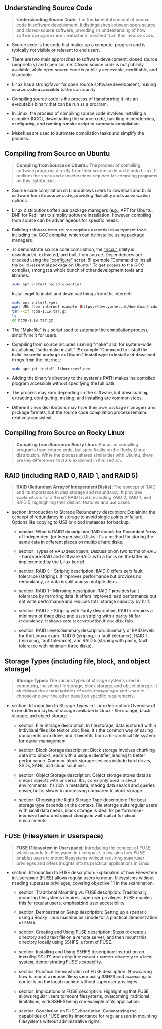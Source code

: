 ## Understanding Source Code
> **Understanding Source Code:** The fundamental concept of source code in software development. It distinguishes between open-source and closed-source software, providing an understanding of how software programs are created and modified from their source code.<br>

  - Source code is the code that makes up a computer program and is typically not visible or relevant to end users.

  - There are two main approaches to software development: closed source (proprietary) and open source. Closed source code is not publicly available, while open source code is publicly accessible, modifiable, and shareable.

  - Linux has a strong favor for open source software development, making source code accessible to the community.

  - Compiling source code is the process of transforming it into an executable binary that can be run as a program.

  - In Linux, the process of compiling source code involves installing a compiler (GCC), downloading the source code, handling dependencies, configuring, and running a make script to automate compilation.

  - Makefiles are used to automate compilation tasks and simplify the process.

## Compiling from Source on Ubuntu
> **Compiling from Source on Ubuntu:** The process of compiling software programs directly from their source code on Ubuntu Linux. It outlines the steps and considerations required for compiling programs on this distribution.<br>

  - Source code compilation on Linux allows users to download and build software from its source code, providing flexibility and customization options.

  - Linux distributions often use package managers (e.g., APT for Ubuntu, DNF for Red Hat) to simplify software installation. However, compiling from source can be advantageous for specific needs.

  - Building software from source requires essential development tools, including the GCC compiler, which can be installed using package managers.

 - To demonstrate source code compilation, the ["ncdu"](https://dev.yorhel.nl/ncdu) utility is downloaded, extracted, and built from source. Dependencies are checked using the ["configure"](https://dev.yorhel.nl/download/ncdu-1.19.tar.gz) script.
!!! example "Command to install the build-essential package on Ubuntu"
    To get access to the GCC compiler, amongst a whole bunch of other development tools and libraries.:

    ```bash
    sudo apt install build-essential
    ```
    Install wget to install and download things from the internet.:

    ```bash
    sudo apt install wget
    wget URL from internet example (https://dev.yorhel.nl/download/ncdu-1.19.tar.gz)
    tar -xzf ncdu-1.19.tar.gz
    ls
    cd ncdu-1.19.tar.gz
    ```
  - The "Makefile" is a script used to automate the compilation process, simplifying it for users.

  - Compiling from source includes running "make" and, for system-wide installation, "sudo make install."
!!! example "Command to install the build-essential package on Ubuntu"
    Install wget to install and download things from the internet.:

    ```bash
    sudo apt-get install libncurses5-dev
    ```

  - Adding the binary's directory to the system's PATH makes the compiled program accessible without specifying the full path.

  - The process may vary depending on the software, but downloading, extracting, configuring, making, and installing are common steps.

  - Different Linux distributions may have their own package managers and package formats, but the source code compilation process remains relatively consistent.

## Compiling from Source on Rocky Linux
> **Compiling from Source on Rocky Linux:** Focus on compiling programs from source code, but specifically on the Rocky Linux distribution. While the process shares similarities with Ubuntu, there are key differences that are explained in this section.<br>

## RAID (including RAID 0, RAID 1, and RAID 5)
> **RAID (Redundant Array of Independent Disks):** The concept of RAID and its importance in data storage and redundancy. It provides explanations for different RAID levels, including RAID 0, RAID 1, and RAID 5, highlighting their distinct features and use cases.<br>

- section: Introduction to Storage Redundancy
      description: Explaining the concept of redundancy in storage to avoid single points of failure. Options like copying to USB or cloud instances for backup.
    
    - section: What is RAID?
      description: RAID stands for Redundant Array of Independent (or Inexpensive) Disks. It's a method for storing the same data in different places on multiple hard disks.

    - section: Types of RAID
      description: Discussion on two forms of RAID - hardware RAID and software RAID, with a focus on the latter as implemented by the Linux kernel.

    - section: RAID 0 - Striping
      description: RAID 0 offers zero fault tolerance (striping). It improves performance but provides no redundancy, as data is split across multiple disks.

    - section: RAID 1 - Mirroring
      description: RAID 1 provides fault tolerance by mirroring data. It offers improved read performance but not write performance and reduces total storage capacity by half.

    - section: RAID 5 - Striping with Parity
      description: RAID 5 requires a minimum of three disks and uses striping with a parity bit for redundancy. It allows data reconstruction if one disk fails.

    - section: RAID Levels Summary
      description: Summary of RAID levels for the Linux+ exam. RAID 0 (striping, no fault tolerance), RAID 1 (mirroring, fault tolerance), and RAID 5 (striping with parity, fault tolerance with minimum three disks).

## Storage Types (including file, block, and object storage)
> **Storage Types:** The various types of storage systems used in computing, including file storage, block storage, and object storage. It elucidates the characteristics of each storage type and when to choose one over the other based on specific requirements.<br>


- section: Introduction to Storage Types in Linux
    description: Overview of three different styles of storage available in Linux - file storage, block storage, and object storage.

    - section: File Storage
      description: In file storage, data is stored within individual files like text or .doc files. It's the common way of saving documents on a drive, and it benefits from a hierarchical file system for easier management.

    - section: Block Storage
      description: Block storage involves chunking data into blocks, each with a unique identifier, leading to better performance. Common block storage devices include hard drives, SSDs, SANs, and cloud solutions.

    - section: Object Storage
      description: Object storage stores data as unique objects with universal IDs, commonly used in cloud environments. It's rich in metadata, making data search and queries easier, but is slower in processing compared to block storage.

    - section: Choosing the Right Storage Type
      description: The best storage type depends on the context. File storage suits regular users with small data needs, block storage is ideal for performance-intensive tasks, and object storage is well-suited for cloud environments.

## FUSE (Filesystem in Userspace)
> **FUSE (Filesystem in Userspace):** Introducing the concept of FUSE, which stands for Filesystem in Userspace. It explains how FUSE enables users to mount filesystems without requiring superuser privileges and offers insights into its practical applications in Linux.<br>

- section: Introduction to FUSE
    description: Explanation of how Filesystem in Userspace (FUSE) allows regular users to mount filesystems without needing superuser privileges, covering objective 1.1 in the examination.

    - section: Traditional Mounting vs. FUSE
      description: Traditionally, mounting filesystems requires superuser privileges. FUSE enables this for regular users, emphasizing user accessibility.

    - section: Demonstration Setup
      description: Setting up a scenario using a Rocky Linux machine on Linode for a practical demonstration of FUSE.

    - section: Creating and Using FUSE
      description: Steps to create a directory and a text file on a remote server, and then mount this directory locally using SSHFS, a form of FUSE.

    - section: Installing and Using SSHFS
      description: Instruction on installing SSHFS and using it to mount a remote directory to a local system, demonstrating FUSE's capability.

    - section: Practical Demonstration of FUSE
      description: Showcasing how to mount a remote file system using SSHFS and accessing its contents on the local machine without superuser privileges.

    - section: Implications of FUSE
      description: Highlighting that FUSE allows regular users to mount filesystems, overcoming traditional limitations, with SSHFS being one example of its application.

    - section: Conclusion on FUSE
      description: Summarizing the capabilities of FUSE and its importance for regular users in mounting filesystems without administrative rights.






